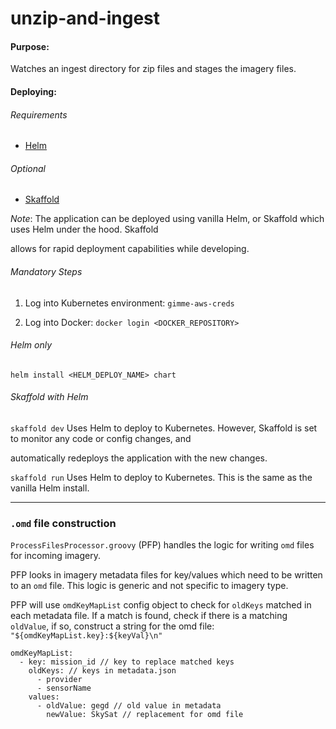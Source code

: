 
# unzip-and-ingest

  

#### Purpose:

Watches an ingest directory for zip files and stages the imagery files.

  
  

#### Deploying:

  

###### Requirements

*  [Helm](https://helm.sh/docs/intro/install/)

###### Optional

*  [Skaffold](https://skaffold.dev/docs/install/)

  

_Note_: The application can be deployed using vanilla Helm, or Skaffold which uses Helm under the hood. Skaffold

allows for rapid deployment capabilities while developing.


###### Mandatory Steps

1. Log into Kubernetes environment: `gimme-aws-creds`

2. Log into Docker: `docker login <DOCKER_REPOSITORY>`

  

###### Helm only

`helm install <HELM_DEPLOY_NAME> chart`

  

###### Skaffold with Helm

  

`skaffold dev` Uses Helm to deploy to Kubernetes. However, Skaffold is set to monitor any code or config changes, and

automatically redeploys the application with the new changes.

  

`skaffold run` Uses Helm to deploy to Kubernetes. This is the same as the vanilla Helm install.

---
### `.omd` file construction
`ProcessFilesProcessor.groovy` (PFP) handles the logic for writing `omd` files for incoming imagery.

PFP looks in imagery metadata files for key/values which need to be written to an `omd` file. This logic is generic and not specific to imagery type. 

PFP will use `omdKeyMapList` config object to check for `oldKeys` matched in each metadata file. If a match is found, check if there is a matching `oldValue`, if so, construct a string for the omd file: `"${omdKeyMapList.key}:${keyVal}\n"`

```
omdKeyMapList:
  - key: mission_id // key to replace matched keys
    oldKeys: // keys in metadata.json
      - provider
      - sensorName
    values:
      - oldValue: gegd // old value in metadata
        newValue: SkySat // replacement for omd file
```
